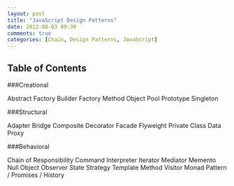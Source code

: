 ```yaml
---
layout: post
title: "JavaScript Design Patterns"
date: 2012-08-03 09:39
comments: true
categories: [Chain, Design Patterns, JavaScript]
---
```


## Table of Contents

###Creational

Abstract Factory
Builder
Factory Method
Object Pool
Prototype
Singleton

###Structural

Adapter
Bridge
Composite
Decorator
Facade
Flyweight
Private Class Data
Proxy

###Behavioral

Chain of Responsibility
Command
Interpreter
Iterator
Mediator
Memento
Null Object
Observer
State
Strategy
Template Method
Visitor
Monad Pattern / Promises / History